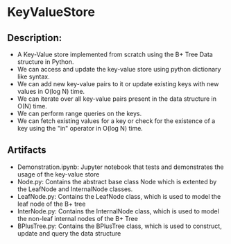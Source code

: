 # KeyValueStore


## Description:
* A Key-Value store implemented from scratch using the B+ Tree Data structure in Python.
* We can access and update the key-value store using python dictionary like syntax.
* We can add new key-value pairs to it or update existing keys with new values in O(log N) time.
* We can iterate over all key-value pairs present in the data structure in O(N) time.
* We can perform range queries on the keys.
* We can fetch existing values for a key or check for the existence of a key using the "in" operator in O(log N) time.

## Artifacts
* Demonstration.ipynb: Jupyter notebook that tests and demonstrates the usage of the key-value store
* Node.py: Contains the abstract base class Node which is extented by the LeafNode and InternalNode classes.
* LeafNode.py: Contains the LeafNode class, which is used to model the leaf node of the B+ tree
* InterNode.py: Contains the InternalNode class, which is used to model the non-leaf internal nodes of the B+ Tree
* BPlusTree.py: Contains the BPlusTree class, which is used to construct, update and query the data structure

